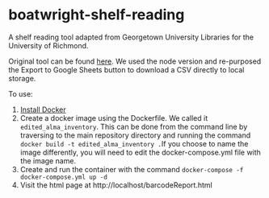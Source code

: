 # boatwright-shelf-reading
A shelf reading tool adapted from Georgetown University Libraries for the University of Richmond.

Original tool can be found [here](https://github.com/Georgetown-University-Libraries/AlmaInventory). We used the node version and re-purposed the Export to Google Sheets button to download a CSV directly to local storage.

To use:

1. [Install Docker](https://www.docker.com/products/docker-desktop)
2. Create a docker image using the Dockerfile. We called it `edited_alma_inventory`. This can be done from the command line by traversing to the main repository directory and running the command `docker build -t edited_alma_inventory .`If you choose to name the image differently, you will need to edit the docker-compose.yml file with the image name. 
3.  Create and run the container with the command `docker-compose -f docker-compose.yml up -d`
4. Visit the html page at http://localhost/barcodeReport.html
